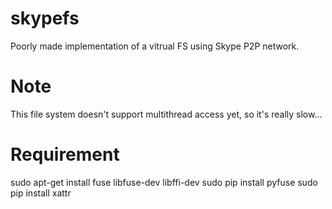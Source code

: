 # skypefs
Poorly made implementation of a vitrual FS using Skype P2P network.

# Note
This file system doesn't support multithread access yet, so it's really slow...

# Requirement
sudo apt-get install fuse libfuse-dev libffi-dev 
sudo pip install pyfuse
sudo pip install xattr
